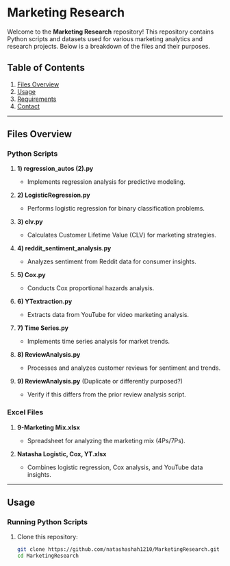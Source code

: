 # Marketing Research

Welcome to the **Marketing Research** repository! This repository contains Python scripts and datasets used for various marketing analytics and research projects. Below is a breakdown of the files and their purposes.

## Table of Contents

1. [Files Overview](#files-overview)
2. [Usage](#usage)
3. [Requirements](#requirements)
4. [Contact](#contact)

---

## Files Overview

### Python Scripts

1. **1) regression_autos (2).py**
   - Implements regression analysis for predictive modeling.

2. **2) LogisticRegression.py**
   - Performs logistic regression for binary classification problems.

3. **3) clv.py**
   - Calculates Customer Lifetime Value (CLV) for marketing strategies.

4. **4) reddit_sentiment_analysis.py**
   - Analyzes sentiment from Reddit data for consumer insights.

5. **5) Cox.py**
   - Conducts Cox proportional hazards analysis.

6. **6) YTextraction.py**
   - Extracts data from YouTube for video marketing analysis.

7. **7) Time Series.py**
   - Implements time series analysis for market trends.

8. **8) ReviewAnalysis.py**
   - Processes and analyzes customer reviews for sentiment and trends.

9. **9) ReviewAnalysis.py** (Duplicate or differently purposed?)
   - Verify if this differs from the prior review analysis script.

### Excel Files

1. **9-Marketing Mix.xlsx**
   - Spreadsheet for analyzing the marketing mix (4Ps/7Ps).

2. **Natasha Logistic, Cox, YT.xlsx**
   - Combines logistic regression, Cox analysis, and YouTube data insights.

---

## Usage

### Running Python Scripts
1. Clone this repository:  
   ```bash
   git clone https://github.com/natashashah1210/MarketingResearch.git
   cd MarketingResearch
